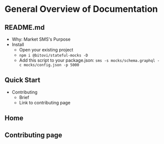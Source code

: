 # General Overview of Documentation

## README.md

- Why: Market SMS's Purpose
- Install
  - Open your existing project
  - `npm i @bitovi/stateful-mocks -D`
  - Add this script to your package.json:
    `sms -s mocks/schema.graphql -c mocks/config.json -p 5000`

## Quick Start

- Contributing
  - Brief
  - Link to contributing page

## Home

## Contributing page
